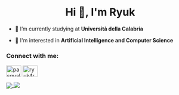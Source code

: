 <h1 align="center">Hi 👋, I'm Ryuk</h1>

- 🔭 I’m currently studying at **Università della Calabria**

- 🌱 I'm interested in **Artificial Intelligence and Computer Science**

<h3 align="left">Connect with me:</h3>
<p align="left">
<a href="https://www.linkedin.com/in/pasquale-tudda-295b49253/" target="blank"><img align="center" src="https://raw.githubusercontent.com/rahuldkjain/github-profile-readme-generator/master/src/images/icons/Social/linked-in-alt.svg" alt="pasquale tudda" height="30" width="40" /></a>
<a href="https://instagram.com/ryuk4real" target="blank"><img align="center" src="https://raw.githubusercontent.com/rahuldkjain/github-profile-readme-generator/master/src/images/icons/Social/instagram.svg" alt="ryuk4real" height="30" width="40" /></a>
</p>
<a href="#">
  <img align="center" src="https://github-readme-stats.vercel.app/api/top-langs/?username=ryuk4real&theme=bear&hide_border=true" />
</a>
 <a href="#">
  <img align="top" src="https://github-readme-stats.vercel.app/api?username=ryuk4real&show_icons=true&theme=bear&hide_border=true" />
</a>
